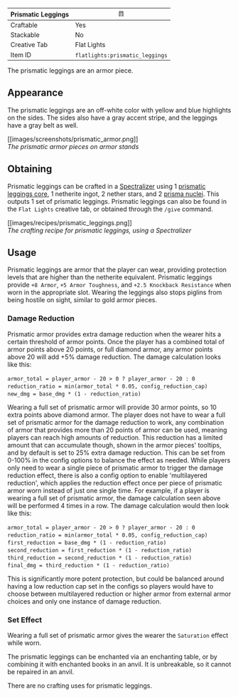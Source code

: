 | Prismatic Leggings | ![](https://github.com/Syi-I/FlatLights/blob/gear_beta/src/main/resources/assets/flatlights/textures/item/prismatic_leggings.png) |
|--------------------|-----------------------------------------------------------------------------------------------------------------------------------|
| Craftable          | Yes                                                                                                                               |
| Stackable          | No                                                                                                                                |
| Creative Tab       | Flat Lights                                                                                                                       |
| Item ID            | `flatlights:prismatic_leggings`                                                                                                   |

The prismatic leggings are an armor piece.

## Appearance
The prismatic leggings are an off-white color with yellow and blue highlights on the sides. The sides also have a gray accent stripe, and the leggings have a gray belt as well.

[[images/screenshots/prismatic_armor.png]]  
_The prismatic armor pieces on armor stands_

## Obtaining
Prismatic leggings can be crafted in a [Spectralizer](Spectralizer) using 1 [prismatic leggings core](Prismatic-Leggings-Core), 1 netherite ingot, 2 nether stars, and 2 [prisma nuclei](Prisma-Nucleus). This outputs 1 set of prismatic leggings. Prismatic leggings can also be found in the `Flat Lights` creative tab, or obtained through the `/give` command.

[[images/recipes/prismatic_leggings.png]]  
*The crafting recipe for prismatic leggings, using a Spectralizer*

## Usage
Prismatic leggings are armor that the player can wear, providing protection levels that are higher than the netherite equivalent. Prismatic leggings provide `+8 Armor`, `+5 Armor Toughness`, and `+2.5 Knockback Resistance` when worn in the appropriate slot. Wearing the leggings also stops piglins from being hostile on sight, similar to gold armor pieces.

### Damage Reduction
Prismatic armor provides extra damage reduction when the wearer hits a certain threshold of armor points. Once the player has a combined total of armor points above 20 points, or full diamond armor, any armor points above 20 will add +5% damage reduction. The damage calculation looks like this: 

`armor_total = player_armor - 20 > 0 ? player_armor - 20 : 0`   
`reduction_ratio = min(armor_total * 0.05, config_reduction_cap)`   
`new_dmg = base_dmg * (1 - reduction_ratio)`

Wearing a full set of prismatic armor will provide 30 armor points, so 10 extra points above diamond armor. The player does not have to wear a full set of prismatic armor for the damage reduction to work, any combination of armor that provides more than 20 points of armor can be used, meaning players can reach high amounts of reduction. This reduction has a limited amount that can accumulate though, shown in the armor pieces' tooltips, and by default is set to 25% extra damage reduction. This can be set from 0-100% in the config options to balance the effect as needed. While players only need to wear a single piece of prismatic armor to trigger the damage reduction effect, there is also a config option to enable 'multilayered reduction', which applies the reduction effect once per piece of prismatic armor worn instead of just one single time. For example, if a player is wearing a full set of prismatic armor, the damage calculation seen above will be performed 4 times in a row. The damage calculation would then look like this:

`armor_total = player_armor - 20 > 0 ? player_armor - 20 : 0`   
`reduction_ratio = min(armor_total * 0.05, config_reduction_cap)`   
`first_reduction = base_dmg * (1 - reduction_ratio)`    
`second_reduction = first_reduction * (1 - reduction_ratio)`     
`third_reduction = second_reduction * (1 - reduction_ratio)`     
`final_dmg = third_reduction * (1 - reduction_ratio)`

This is significantly more potent protection, but could be balanced around having a low reduction cap set in the configs so players would have to choose between multilayered reduction or higher armor from external armor choices and only one instance of damage reduction.

### Set Effect
Wearing a full set of prismatic armor gives the wearer the `Saturation` effect while worn.

The prismatic leggings can be enchanted via an enchanting table, or by combining it with enchanted books in an anvil. It is unbreakable, so it cannot be repaired in an anvil.

There are no crafting uses for prismatic leggings.
